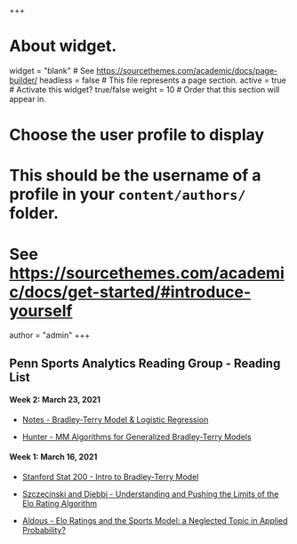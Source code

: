 +++
# About widget.
widget = "blank"  # See https://sourcethemes.com/academic/docs/page-builder/
headless = false  # This file represents a page section.
active = true  # Activate this widget? true/false
weight = 10  # Order that this section will appear in.

# Choose the user profile to display
# This should be the username of a profile in your `content/authors/` folder.
# See https://sourcethemes.com/academic/docs/get-started/#introduce-yourself
author = "admin"
+++

## Penn Sports Analytics Reading Group - Reading List

#### **Week 2: March 23, 2021**

* [Notes - Bradley-Terry Model & Logistic Regression](/pdf/sports_analytics_2021s/2_Bradley_Terry/Brill.pdf)

* [Hunter - MM Algorithms for Generalized Bradley-Terry Models](/pdf/sports_analytics_2021s/2_Bradley_Terry/Hunter.pdf)

#### **Week 1: March 16, 2021**

* [Stanford Stat 200 - Intro to Bradley-Terry Model](/pdf/sports_analytics_2021s/1_Bradley_Terry/btm.pdf)

* [Szczecinski and Djebbi - Understanding and Pushing the Limits of the Elo
Rating Algorithm](/pdf/sports_analytics_2021s/1_Bradley_Terry/elo_sd.pdf)

* [Aldous - Elo Ratings and the Sports Model: a Neglected Topic in Applied Probability?](/pdf/sports_analytics_2021s/1_Bradley_Terry/Aldous.pdf)



